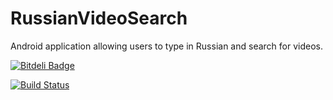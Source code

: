 # RussianVideoSearch
Android application allowing users to type in Russian and search for videos.


[![Bitdeli Badge](https://d2weczhvl823v0.cloudfront.net/IgorGanapolsky/russianvideosearch/trend.png)](https://bitdeli.com/free "Bitdeli Badge")

[![Build Status](https://travis-ci.org/IgorGanapolsky/RussianVideoSearch.svg?branch=master)](https://travis-ci.org/IgorGanapolsky/RussianVideoSearch)
